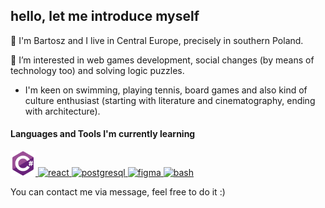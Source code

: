## hello, let me introduce myself

👋 I'm Bartosz and I live in Central Europe, precisely in southern Poland.

🙌 I’m interested in web games development, social changes (by means of technology too) and solving logic puzzles.

* I'm keen on swimming, playing tennis, board games and also kind of culture enthusiast (starting with literature and cinematography, ending with architecture).

<h4 align="left">Languages and Tools I'm currently learning</h4>
<p align="left">
  <a href="https://www.w3schools.com/cs/" target="_blank" rel="noreferrer"> <img src="https://raw.githubusercontent.com/devicons/devicon/master/icons/csharp/csharp-original.svg" alt="csharp" width="40" height="40"/> 
  </a> 
  <a href="https://react.dev/" target="_blank" rel="noreferrer"> <img src="https://upload.wikimedia.org/wikipedia/commons/thumb/a/a7/React-icon.svg/2300px-React-icon.svg.png" alt="react" width="40" height="40"/> 
  </a> 
  <a href="https://www.postgresql.org.pl/" target="_blank" rel="noreferrer"> <img src="https://static-00.iconduck.com/assets.00/postgresql-icon-1987x2048-v2fkmdaw.png" alt="postgresql" width="40" height="40"/> 
  </a>
  <a href="https://www.figma.com/login" target="_blank" rel="noreferrer"> <img src="https://cdn.sanity.io/images/599r6htc/localized/46a76c802176eb17b04e12108de7e7e0f3736dc6-1024x1024.png?w=804&q=75&fit=max&auto=format&dpr=2" alt="figma" width="40" height="40"/> 
  </a>
  <a href="https://www.gnu.org/software/bash/" target="_blank" rel="noreferrer"> <img src="https://d33wubrfki0l68.cloudfront.net/8fe2cfeda869b96dde8c0776f5f305969f860002/c31dc/img/symbol/svg/monochrome_dark.svg" alt="bash" width="40" height="40"/> 
  </a> 
</p>

You can contact me via message, feel free to do it :)
